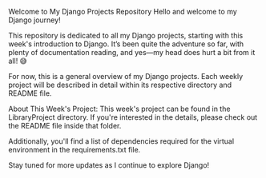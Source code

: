Welcome to My Django Projects Repository
Hello and welcome to my Django journey!

This repository is dedicated to all my Django projects, starting with this week's introduction to Django. 
It’s been quite the adventure so far, with plenty of documentation reading, and yes—my head does hurt a bit from it all! 😅

For now, this is a general overview of my Django projects. 
Each weekly project will be described in detail within its respective directory and README file.

About This Week's Project:
This week's project can be found in the LibraryProject directory. 
If you're interested in the details, please check out the README file inside that folder.

Additionally, you'll find a list of dependencies required for the virtual environment in the requirements.txt file.

Stay tuned for more updates as I continue to explore Django!